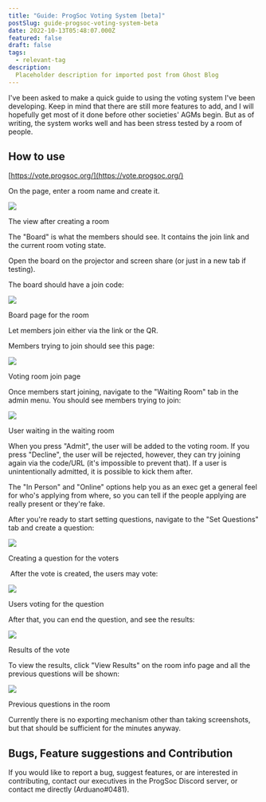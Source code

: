 ```yaml
---
title: "Guide: ProgSoc Voting System [beta]"
postSlug: guide-progsoc-voting-system-beta
date: 2022-10-13T05:48:07.000Z
featured: false
draft: false
tags:
  - relevant-tag
description:
  Placeholder description for imported post from Ghost Blog 
---
```

I've been asked to make a quick guide to using the voting system I've been developing. Keep in mind that there are still more features to add, and I will hopefully get most of it done before other societies' AGMs begin. But as of writing, the system works well and has been stress tested by a room of people.

How to use
----------

[https://vote.progsoc.org/](https://vote.progsoc.org/)

On the page, enter a room name and create it.

![](./assets/images/2022/10/image-1.png)

The view after creating a room

The "Board" is what the members should see. It contains the join link and the current room voting state.

Open the board on the projector and screen share (or just in a new tab if testing).

The board should have a join code:

![](./assets/images/2022/10/image-2.png)

Board page for the room

Let members join either via the link or the QR.

Members trying to join should see this page:

![](./assets/images/2022/10/image-3.png)

Voting room join page

Once members start joining, navigate to the "Waiting Room" tab in the admin menu. You should see members trying to join:

![](./assets/images/2022/10/image-5.png)

User waiting in the waiting room

When you press "Admit", the user will be added to the voting room. If you press "Decline", the user will be rejected, however, they can try joining again via the code/URL (it's impossible to prevent that). If a user is unintentionally admitted, it is possible to kick them after.

The "In Person" and "Online" options help you as an exec get a general feel for who's applying from where, so you can tell if the people applying are really present or they're fake.

After you're ready to start setting questions, navigate to the "Set Questions" tab and create a question:

![](./assets/images/2022/10/image-6.png)

Creating a question for the voters

 After the vote is created, the users may vote:

![](./assets/images/2022/10/image-7.png)

Users voting for the question

After that, you can end the question, and see the results:

![](./assets/images/2022/10/image-8.png)

Results of the vote

To view the results, click "View Results" on the room info page and all the previous questions will be shown:

![](./assets/images/2022/10/image-9.png)

Previous questions in the room

Currently there is no exporting mechanism other than taking screenshots, but that should be sufficient for the minutes anyway.

Bugs, Feature suggestions and Contribution
------------------------------------------

If you would like to report a bug, suggest features, or are interested in contributing, contact our executives in the ProgSoc Discord server, or contact me directly (Arduano#0481).

